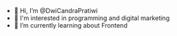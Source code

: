 - 👋 Hi, I’m @DwiCandraPratiwi
- 👀 I'm interested in programming and digital marketing 
- 🌱 I’m currently learning about Frontend 


<!---
DwiCandraPratiwi/DwiCandraPratiwi is a ✨ special ✨ repository because its `README.md` (this file) appears on your GitHub profile.
You can click the Preview link to take a look at your changes.
--->

